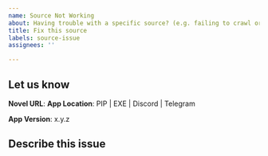 ```yaml
---
name: Source Not Working
about: Having trouble with a specific source? (e.g. failing to crawl or missing chapters or content)
title: Fix this source
labels: source-issue
assignees: ''

---
```


<!-- Have you searched the existing issues? -->

## Let us know

<!-- Please fill up the following information first -->

**Novel URL**:     <your novel url or query> <!-- What is your novel URL? -->
**App Location**:    PIP | EXE | Discord | Telegram <!-- Where did you find this issue? -->
<!-- Check if you are using the latest version, your issue might have been fixed in an update. -->
**App Version**:   x.y.z  <!--Try the latest version  or the name of the bot -->

## Describe this issue

<!-- What is this issue about? -->

<!-- Please add some error logs or screenshots here. -->
